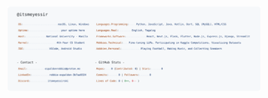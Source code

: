 <a href="https://github.com/itsmeyessir/itsmeyessir">
  <picture>
    <source media="(prefers-color-scheme: dark)" srcset="https://raw.githubusercontent.com/itsmeyessir/itsmeyessir/main/dark_mode.svg">
    <img alt="itsmeyessir's GitHub Profile README" src="https://raw.githubusercontent.com/itsmeyessir/itsmeyessir/main/light_mode.svg">
  </picture>
</a>

